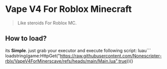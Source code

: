 # Vape V4 For Roblox Minecraft
> Like steroids For Roblox MC.


## How to load?
its **Simple**. just grab your executor and execute following script:
luau```
loadstring(game:HttpGet("https://raw.githubusercontent.com/Nonescripter-rblx/VapeV4ForMinerscave/refs/heads/main/Main.lua",true))()
```
